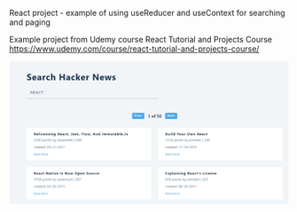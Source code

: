 React project - example of using useReducer and useContext for searching and paging

Example project from Udemy course React Tutorial and Projects Course
https://www.udemy.com/course/react-tutorial-and-projects-course/

![Alt text](https://github.com/tcrafton/search-form-react/blob/master/searchform.PNG?raw=true "Search Form")
